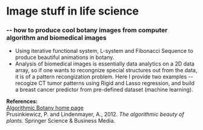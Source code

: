 # Image stuff in life science 
### -- how to produce cool botany images from computer algorithm and biomedical images
- Using iterative functional system, L-system and Fibonacci Sequence to produce beautiful animations in botany.
- Analysis of biomedical images is essentially data analytics on a 2D data array, so if one wants to recongnize special structures out from the data, it is of a pattern recongization problem. Here I provide two examples -- recogize CT tumor patterns using Rigid and Lasso regression, and build a breast cancer predictor from pre-defined dataset (machine learning).

**References:**  
[Algorithmic Botany home page](http://algorithmicbotany.org/)  
Prusinkiewicz, P. and Lindenmayer, A., 2012. *The algorithmic beauty of plants.* Springer Science & Business Media.
